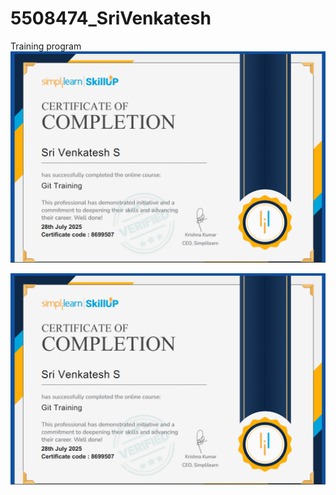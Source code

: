 # 5508474_SriVenkatesh
Training program
![Git Certificate](https://github.com/SriVenkatesh18/5508474_SriVenkatesh/raw/main/Git%20Certificate%20SV.png)

<img src="https://github.com/SriVenkatesh18/5508474_SriVenkatesh/raw/main/Git%20Certificate%20SV.png" alt="image">
